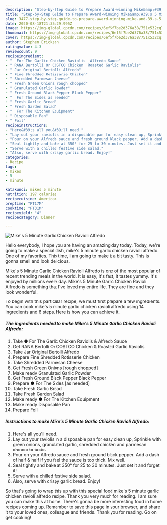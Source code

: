 ```yaml
---
description: "Step-by-Step Guide to Prepare Award-winning Mike&amp;#39;s 5 Minute Garlic Chicken Ravioli Alfredo"
title: "Step-by-Step Guide to Prepare Award-winning Mike&amp;#39;s 5 Minute Garlic Chicken Ravioli Alfredo"
slug: 3477-step-by-step-guide-to-prepare-award-winning-mike-and-39-s-5-minute-garlic-chicken-ravioli-alfredo
date: 2020-08-18T21:35:29.995Z
image: https://img-global.cpcdn.com/recipes/6ef5f7be2d376a38/751x532cq70/mikes-5-minute-garlic-chicken-ravioli-alfredo-recipe-main-photo.jpg
thumbnail: https://img-global.cpcdn.com/recipes/6ef5f7be2d376a38/751x532cq70/mikes-5-minute-garlic-chicken-ravioli-alfredo-recipe-main-photo.jpg
cover: https://img-global.cpcdn.com/recipes/6ef5f7be2d376a38/751x532cq70/mikes-5-minute-garlic-chicken-ravioli-alfredo-recipe-main-photo.jpg
author: Stephen Erickson
ratingvalue: 4.3
reviewcount: 9
recipeingredient:
- "  For The Garlic Chicken Raviolis  Alfredo Sauce"
- " RANA Bertolli Or COSTCO Chicken  Roasted Garlic Raviolis"
- " Jar Original Bertolli Alfredo"
- " Fine Shredded Rotisserie Chicken"
- " Shredded Parmesan Cheese"
- " Fresh Green Onions rough chopped"
- " Granulated Garlic Powder"
- " Fresh Ground Black Pepper Black Pepper"
- "  For The Sides as needed"
- " Fresh Garlic Bread"
- " Fresh Garden Salad"
- "  For The Kitchen Equipment"
- " Disposable Pan"
- " Foil"
recipeinstructions:
- "Here&#39;s all you&#39;ll need."
- "Lay out your raviolis in a disposable pan for easy clean up, Sprinkle with green onions, granulated garlic, shredded chicken and parmesan cheese to taste."
- "Pour on your Alfredo sauce and fresh ground black pepper. Add a dash of half &amp; half if you feel the sauce is too thick. Mix well."
- "Seal tightly and bake at 350° for 25 to 30 minutes. Just set it and forget it!"
- "Serve with a chilled festive side salad."
- "Also, serve with crispy garlic bread. Enjoy!"
categories:
- Recipe
tags:
- mikes
- 5
- minute

katakunci: mikes 5 minute 
nutrition: 197 calories
recipecuisine: American
preptime: "PT17M"
cooktime: "PT31M"
recipeyield: "4"
recipecategory: Dinner

---
```



![Mike&#39;s 5 Minute Garlic Chicken Ravioli Alfredo](https://img-global.cpcdn.com/recipes/6ef5f7be2d376a38/751x532cq70/mikes-5-minute-garlic-chicken-ravioli-alfredo-recipe-main-photo.jpg)

Hello everybody, I hope you are having an amazing day today. Today, we're going to make a special dish, mike&#39;s 5 minute garlic chicken ravioli alfredo. One of my favorites. This time, I am going to make it a bit tasty. This is gonna smell and look delicious.



Mike&#39;s 5 Minute Garlic Chicken Ravioli Alfredo is one of the most popular of recent trending meals in the world. It is easy, it's fast, it tastes yummy. It's enjoyed by millions every day. Mike&#39;s 5 Minute Garlic Chicken Ravioli Alfredo is something that I've loved my entire life. They are fine and they look wonderful.


To begin with this particular recipe, we must first prepare a few ingredients. You can cook mike&#39;s 5 minute garlic chicken ravioli alfredo using 14 ingredients and 6 steps. Here is how you can achieve it.

<!--inarticleads1-->

##### The ingredients needed to make Mike&#39;s 5 Minute Garlic Chicken Ravioli Alfredo:

1. Take  ● For The Garlic Chicken Raviolis &amp; Alfredo Sauce
1. Get  RANA Bertolli Or COSTCO Chicken &amp; Roasted Garlic Raviolis
1. Take  Jar Original Bertolli Alfredo
1. Prepare  Fine Shredded Rotisserie Chicken
1. Take  Shredded Parmesan Cheese
1. Get  Fresh Green Onions [rough chopped]
1. Make ready  Granulated Garlic Powder
1. Get  Fresh Ground Black Pepper Black Pepper
1. Prepare  ● For The Sides [as needed]
1. Take  Fresh Garlic Bread
1. Take  Fresh Garden Salad
1. Make ready  ● For The Kitchen Equipment
1. Make ready  Disposable Pan
1. Prepare  Foil




<!--inarticleads2-->

##### Instructions to make Mike&#39;s 5 Minute Garlic Chicken Ravioli Alfredo:

1. Here&#39;s all you&#39;ll need.
1. Lay out your raviolis in a disposable pan for easy clean up, Sprinkle with green onions, granulated garlic, shredded chicken and parmesan cheese to taste.
1. Pour on your Alfredo sauce and fresh ground black pepper. Add a dash of half &amp; half if you feel the sauce is too thick. Mix well.
1. Seal tightly and bake at 350° for 25 to 30 minutes. Just set it and forget it!
1. Serve with a chilled festive side salad.
1. Also, serve with crispy garlic bread. Enjoy!




So that's going to wrap this up with this special food mike&#39;s 5 minute garlic chicken ravioli alfredo recipe. Thank you very much for reading. I am sure you can make this at home. There's gonna be more interesting food in home recipes coming up. Remember to save this page in your browser, and share it to your loved ones, colleague and friends. Thank you for reading. Go on get cooking!
